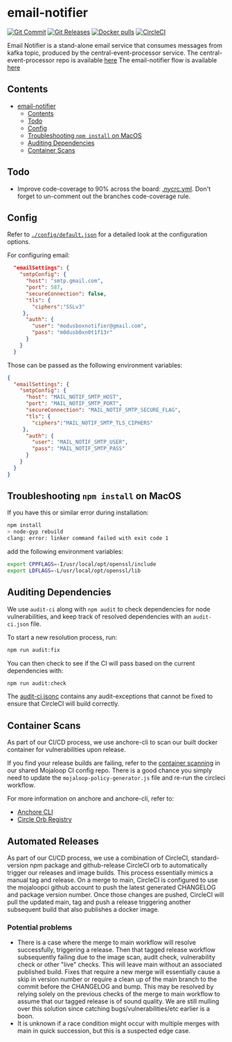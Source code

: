 # email-notifier
[![Git Commit](https://img.shields.io/github/last-commit/mojaloop/email-notifier.svg?style=flat)](https://github.com/mojaloop/email-notifier/commits/main)
[![Git Releases](https://img.shields.io/github/release/mojaloop/email-notifier.svg?style=flat)](https://github.com/mojaloop/email-notifier/releases)
[![Docker pulls](https://img.shields.io/docker/pulls/mojaloop/email-notifier.svg?style=flat)](https://hub.docker.com/r/mojaloop/email-notifier)
[![CircleCI](https://circleci.com/gh/mojaloop/email-notifier.svg?style=svg)](https://app.circleci.com/pipelines/github/mojaloop/email-notifier)

Email Notifier is a stand-alone email service that consumes messages from kafka topic, produced by the central-event-processor service.
The central-event-processor repo is available [here](https://github.com/mojaloop/central-event-processor/tree/main)
The email-notifier flow is available [here](https://github.com/mojaloop/central-event-processor/tree/main#Notifierflowseparateservice)

## Contents

- [email-notifier](#email-notifier)
  - [Contents](#contents)
  - [Todo](#todo)
  - [Config](#config)
  - [Troubleshooting `npm install` on MacOS](#troubleshooting-npm-install-on-macos)
  - [Auditing Dependencies](#auditing-dependencies)
  - [Container Scans](#container-scans)

## Todo

- Improve code-coverage to 90% across the board: [.nycrc.yml](./.nycrc.yml). Don't forget to un-comment out the branches code-coverage rule.

## Config

Refer to [`./config/default.json`](config/default.json) for a detailed look at the configuration options.

For configuring email:

```json
  "emailSettings": {
    "smtpConfig": {
      "host": "smtp.gmail.com",
      "port": 587,
      "secureConnection": false,
      "tls": {
        "ciphers":"SSLv3"
     },
      "auth": {
        "user": "modusboxnotifier@gmail.com",
        "pass": "m0dusb0xn0t1f13r"
      }
    }
  }
```

Those can be passed as the following environment variables:

```json
{
  "emailSettings": {
    "smtpConfig": {
      "host": "MAIL_NOTIF_SMTP_HOST",
      "port": "MAIL_NOTIF_SMTP_PORT",
      "secureConnection": "MAIL_NOTIF_SMTP_SECURE_FLAG",
      "tls": {
        "ciphers":"MAIL_NOTIF_SMTP_TLS_CIPHERS"
     },
      "auth": {
        "user": "MAIL_NOTIF_SMTP_USER",
        "pass": "MAIL_NOTIF_SMTP_PASS"
      }
    }
  }
}
```

## Troubleshooting `npm install` on MacOS

If you have this or similar error during installation:

```bash
npm install
> node-gyp rebuild
clang: error: linker command failed with exit code 1
```

add the following environment variables:
```bash
export CPPFLAGS=-I/usr/local/opt/openssl/include
export LDFLAGS=-L/usr/local/opt/openssl/lib
```

## Auditing Dependencies

We use `audit-ci` along with `npm audit` to check dependencies for node vulnerabilities, and keep track of resolved dependencies with an `audit-ci.json` file.

To start a new resolution process, run:

```bash
npm run audit:fix
```

You can then check to see if the CI will pass based on the current dependencies with:

```bash
npm run audit:check
```

The [audit-ci.jsonc](./audit-ci.jsonc) contains any audit-exceptions that cannot be fixed to ensure that CircleCI will build correctly.

## Container Scans

As part of our CI/CD process, we use anchore-cli to scan our built docker container for vulnerabilities upon release.

If you find your release builds are failing, refer to the [container scanning](https://github.com/mojaloop/ci-config#container-scanning) in our shared Mojaloop CI config repo. There is a good chance you simply need to update the `mojaloop-policy-generator.js` file and re-run the circleci workflow.

For more information on anchore and anchore-cli, refer to:

- [Anchore CLI](https://github.com/anchore/anchore-cli)
- [Circle Orb Registry](https://circleci.com/orbs/registry/orb/anchore/anchore-engine)

## Automated Releases

As part of our CI/CD process, we use a combination of CircleCI, standard-version
npm package and github-release CircleCI orb to automatically trigger our releases
and image builds. This process essentially mimics a manual tag and release.
On a merge to main, CircleCI is configured to use the mojaloopci github account
to push the latest generated CHANGELOG and package version number.
Once those changes are pushed, CircleCI will pull the updated main, tag and
push a release triggering another subsequent build that also publishes a docker image.
### Potential problems
*   There is a case where the merge to main workflow will resolve successfully, triggering
    a release. Then that tagged release workflow subsequently failing due to the image scan,
    audit check, vulnerability check or other "live" checks.
    This will leave main without an associated published build. Fixes that require
    a new merge will essentially cause a skip in version number or require a clean up
    of the main branch to the commit before the CHANGELOG and bump.
    This may be resolved by relying solely on the previous checks of the
    merge to main workflow to assume that our tagged release is of sound quality.
    We are still mulling over this solution since catching bugs/vulnerabilities/etc earlier
    is a boon.
*   It is unknown if a race condition might occur with multiple merges with main in
    quick succession, but this is a suspected edge case.
